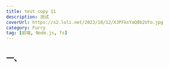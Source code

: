 ```yaml
---
title: test copy 11
description: 测试
coverUrl: https://s2.loli.net/2023/10/12/XJPFkxYaQ8b2Ufo.jpg
category: Furry
tag: [前端, Node.js, fs]
---
```


## 一、
